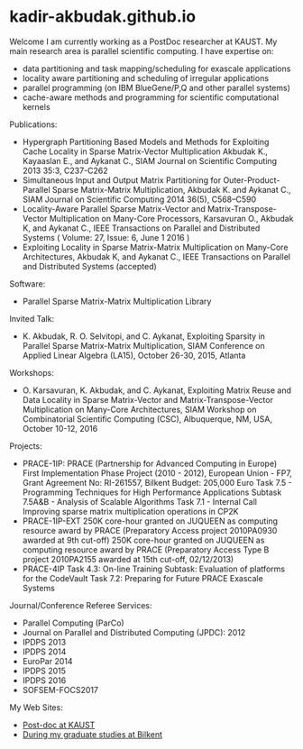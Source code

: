 # kadir-akbudak.github.io
 Welcome
I am currently working as a PostDoc researcher at KAUST.  My main research area is parallel scientific computing.
I have expertise on:

   * data partitioning and task mapping/scheduling for exascale applications
   * locality aware partitioning and scheduling of irregular applications
   * parallel programming (on IBM BlueGene/P,Q and other parallel systems)
   * cache-aware methods and programming for scientific computational kernels 

Publications:

   * Hypergraph Partitioning Based Models and Methods for Exploiting Cache Locality in Sparse Matrix-Vector Multiplication Akbudak K., Kayaaslan E., and Aykanat C., SIAM Journal on Scientific Computing 2013 35:3, C237-C262 
   * Simultaneous Input and Output Matrix Partitioning for Outer-Product-Parallel Sparse Matrix-Matrix Multiplication, Akbudak K. and Aykanat C., SIAM Journal on Scientific Computing 2014 36(5), C568–C590
   * Locality-Aware Parallel Sparse Matrix-Vector and Matrix-Transpose-Vector Multiplication on Many-Core Processors, Karsavuran O., Akbudak K, and Aykanat C., IEEE Transactions on Parallel and Distributed Systems ( Volume: 27, Issue: 6, June 1 2016 )
   * Exploiting Locality in Sparse Matrix-Matrix Multiplication on Many-Core Architectures, Akbudak K, and Aykanat C., IEEE Transactions on Parallel and Distributed Systems (accepted)

Software:

   * Parallel Sparse Matrix-Matrix Multiplication Library

Invited Talk:

   * K. Akbudak, R. O. Selvitopi, and C. Aykanat, Exploiting Sparsity in Parallel Sparse Matrix-Matrix Multiplication, SIAM Conference on Applied Linear Algebra (LA15), October 26-30, 2015, Atlanta

Workshops:

   * O. Karsavuran, K. Akbudak, and C. Aykanat, Exploiting Matrix Reuse and Data Locality in Sparse Matrix-Vector and Matrix-Transpose-Vector Multiplication on Many-Core Architectures, SIAM Workshop on Combinatorial Scientific Computing (CSC), Albuquerque, NM, USA, October 10-12, 2016

Projects:

   * PRACE-1IP: PRACE (Partnership for Advanced Computing in Europe) First Implementation Phase Project (2010 - 2012), European Union - FP7, Grant Agreement No: RI-261557, Bilkent Budget: 205,000 Euro
        Task 7.5 - Programming Techniques for High Performance Applications
            Subtask 7.5A&B - Analysis of Scalable Algorithms
        Task 7.1 - Internal Call
            Improving sparse matrix multiplication operations in CP2K
   * PRACE-1IP-EXT
    250K core-hour granted on JUQUEEN as computing resource award by PRACE (Preparatory Access project 2010PA0930 awarded at 9th cut-off)
    250K core-hour granted on JUQUEEN as computing resource award by PRACE (Preparatory Access Type B project 2010PA2155 awarded at 15th cut-off, 02/12/2013)
   * PRACE-4IP
        Task 4.3: On-line Training
            Subtask: Evaluation of platforms for the CodeVault
        Task 7.2: Preparing for Future PRACE Exascale Systems


Journal/Conference Referee Services:

   * Parallel Computing (ParCo)
   * Journal on Parallel and Distributed Computing (JPDC): 2012
   * IPDPS 2013
   * IPDPS 2014
   * EuroPar 2014
   * IPDPS 2015
   * IPDPS 2016
   * SOFSEM-FOCS2017

My Web Sites:

   * [Post-doc at KAUST](https://ecrc.kaust.edu.sa/Pages/People.aspx)
   * [During my graduate studies at Bilkent](http://www.cs.bilkent.edu.tr/~kadir/)

